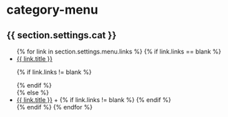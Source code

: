 # category-menu



<div class="acnav">
  <h2 class="category_title_Sel"> {{ section.settings.cat }} </h2>
<ul class="acnav__list acnav__list--level1">
{% for link in section.settings.menu.links %}
{% if link.links == blank %}
<li class="has-children">
  <a class="toggles new-sub"  href="{{ link.url }}">{{ link.title }}</a>
  
{% if link.links != blank %}
  <ul class="acnav__list acnav__list--level2">
    {% for child_link in link.links %}  
    <li class="">      
<a class="acnav__link acnav__link--level2" href="{{ child_link.url }}">{{ child_link.title }}</a>
    {% if child_link.links != blank %}
     <ul class="acnav__list acnav__list--level3">
      {% for grandchild_link in child_link.links %}  
        <li><a class="acnav__link acnav__link--level3" href= "{{ grandchild_link.url }}">{{ grandchild_link.title }}</a></li>
      {% endfor %}
      </ul>
    {% endif %}   
       
    </li>
    {% endfor %}
  </ul> 
{% endif %} 
</li>
  {% else %}
  <li class="has-children">
  <a class="toggles new-sub"  href="{{ link.url }}">{{ link.title }}</a>
  <span class="acnav__label">+</span>
{% if link.links != blank %}
  <ul class="acnav__list acnav__list--level2">
    {% for child_link in link.links %}  
    <li>
      
 <a class="acnav__link acnav__link--level2"href="{{ child_link.url }}">{{ child_link.title }}</a>
  </li>
    {% endfor %}
  </ul> 
{% endif %} 
</li>
  {% endif %}
{% endfor %}
</ul>
  
  </div>

<style>  
    .acnav__list--level2 {
    display: none;
  
    .is-open   {
      display: block;
    }
  }
  </style>

<script>
//category menu sidebar start

 $('.acnav__label').click(function () {
	var label = $(this);
	var parent = label.parent('.has-children');
	var list = label.siblings('.acnav__list');

	if ( parent.hasClass('is-open') ) {
    label.removeClass("icon-new");
		list.slideUp('200');
		parent.removeClass('is-open');
	}
	else {
     label.addClass("icon-new");
		list.slideDown('200');
		parent.addClass('is-open');
	}
});
//category menu sidebar end

</script>
